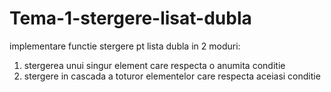 # Tema-1-stergere-lisat-dubla
implementare functie stergere pt lista dubla in 2 moduri:
1. stergerea unui singur element care respecta o anumita conditie
2. stergere in cascada a toturor elementelor care respecta aceiasi conditie
